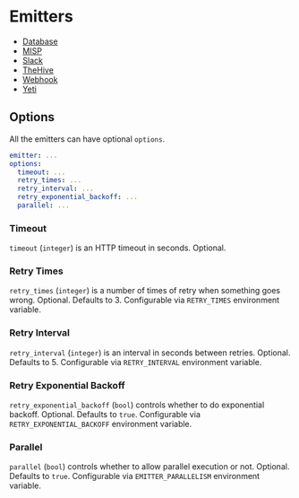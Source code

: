 # Emitters

- [Database](database.md)
- [MISP](misp.md)
- [Slack](slack.md)
- [TheHive](hive.md)
- [Webhook](webhook.md)
- [Yeti](yeti.md)

## Options

All the emitters can have optional `options`.

```yaml
emitter: ...
options:
  timeout: ...
  retry_times: ...
  retry_interval: ...
  retry_exponential_backoff: ...
  parallel: ...
```

### Timeout

`timeout` (`integer`) is an HTTP timeout in seconds. Optional.

### Retry Times

`retry_times` (`integer`) is a number of times of retry when something goes wrong. Optional. Defaults to 3. Configurable via `RETRY_TIMES` environment variable.

### Retry Interval

`retry_interval` (`integer`) is an interval in seconds between retries. Optional. Defaults to 5. Configurable via `RETRY_INTERVAL` environment variable.

### Retry Exponential Backoff

`retry_exponential_backoff` (`bool`) controls whether to do exponential backoff. Optional. Defaults to `true`. Configurable via `RETRY_EXPONENTIAL_BACKOFF` environment variable.

### Parallel

`parallel` (`bool`) controls whether to allow parallel execution or not. Optional. Defaults to `true`. Configurable via `EMITTER_PARALLELISM` environment variable.
